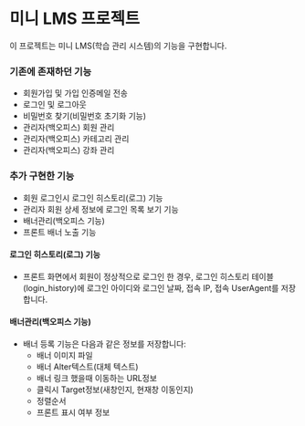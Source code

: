 # 미니 LMS 프로젝트

이 프로젝트는 미니 LMS(학습 관리 시스템)의 기능을 구현합니다.

### 기존에 존재하던 기능

- 회원가입 및 가입 인증메일 전송
- 로그인 및 로그아웃
- 비밀번호 찾기(비밀번호 초기화 기능)
- 관리자(백오피스) 회원 관리
- 관리자(백오피스) 카테고리 관리
- 관리자(백오피스) 강좌 관리

### 추가 구현한 기능

- 회원 로그인시 로그인 히스토리(로그) 기능
- 관리자 회원 상세 정보에 로그인 목록 보기 기능
- 배너관리(백오피스 기능)
- 프론트 배너 노출 기능

#### 로그인 히스토리(로그) 기능

- 프론트 화면에서 회원이 정상적으로 로그인 한 경우, 로그인 히스토리 테이블(login_history)에 로그인 아이디와 로그인 날짜, 접속 IP, 접속 UserAgent를 저장합니다.

#### 배너관리(백오피스 기능)

- 배너 등록 기능은 다음과 같은 정보를 저장합니다:
  - 배너 이미지 파일
  - 배너 Alter텍스트(대체 텍스트)
  - 배너 링크 했을때 이동하는 URL정보
  - 클릭시 Target정보(새창인지, 현재창 이동인지)
  - 정렬순서
  - 프론트 표시 여부 정보